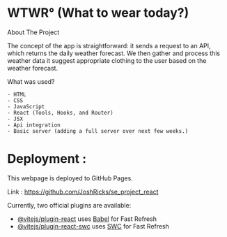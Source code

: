 # WTWR° (What to wear today?)

About The Project

The concept of the app is straightforward: it sends a request to an API, which returns the daily weather forecast. We then gather and process this weather data it suggest appropriate clothing to the user based on the weather forecast.

What was used?

    - HTML
    - CSS
    - JavaScript
    - React (Tools, Hooks, and Router)
    - JSX
    - Api integration
    - Basic server (adding a full server over next few weeks.)

# Deployment :

This webpage is deployed to GitHub Pages.

Link : https://github.com/JoshRicks/se_project_react

Currently, two official plugins are available:

- [@vitejs/plugin-react](https://github.com/vitejs/vite-plugin-react/blob/main/packages/plugin-react/README.md) uses [Babel](https://babeljs.io/) for Fast Refresh
- [@vitejs/plugin-react-swc](https://github.com/vitejs/vite-plugin-react-swc) uses [SWC](https://swc.rs/) for Fast Refresh
